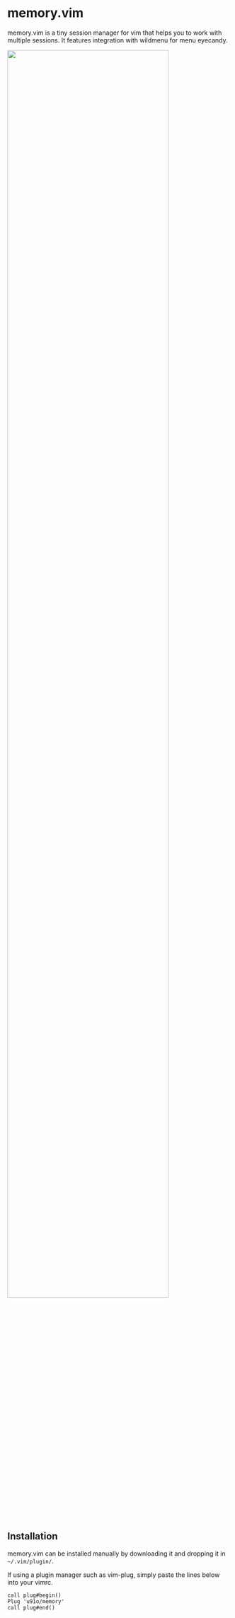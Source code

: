 # memory.vim
memory.vim is a tiny session manager for vim that helps you to work with
multiple sessions. It features integration with wildmenu for menu eyecandy.

<img src="https://user-images.githubusercontent.com/45230231/171049912-67ec2dfb-bb66-482f-a4c9-90bdcd1bc1ba.gif" width=85% height=85%>

## Installation
memory.vim can be installed manually by downloading it and dropping it in
`~/.vim/plugin/`.

If using a plugin manager such as vim-plug, simply paste the lines below into
your vimrc.

    call plug#begin()
    Plug 'u91o/memory'
    call plug#end()
